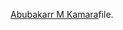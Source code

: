 [Abubakarr M Kamara](https://www.facebook.com/photo.php?fbid=989679524546119&set=pb.100005122426492.-2207520000..&type=3&theater)file.
